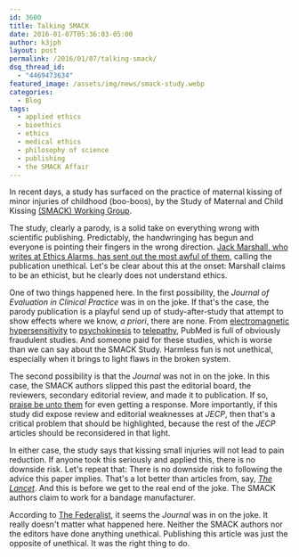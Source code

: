 ```yaml
---
id: 3600
title: Talking SMACK
date: 2016-01-07T05:36:03-05:00
author: k3jph
layout: post
permalink: /2016/01/07/talking-smack/
dsq_thread_id:
  - "4469473634"
featured_image: /assets/img/news/smack-study.webp
categories:
  - Blog
tags:
  - applied ethics
  - bioethics
  - ethics
  - medical ethics
  - philosophy of science
  - publishing
  - the SMACK Affair
---
```

In recent days, a study has surfaced on the practice of maternal kissing of minor injuries of childhood (boo-boos), by the Study of Maternal and Child Kissing [(SMACK) Working Group](http://onlinelibrary.wiley.com/doi/10.1111/jep.12508/abstract).

The study, clearly a parody, is a solid take on everything wrong with scientific publishing.  Predictably, the handwringing has begun and everyone is pointing their fingers in the wrong direction.  [Jack Marshall, who writes at Ethics Alarms, has sent out the most awful of them](http://ethicsalarms.com/2016/01/01/whats-more-unethical-than-a-web-hoax-how-about-a-scientific-journal-hoax/), calling the publication unethical.  Let's be clear about this at the onset: Marshall claims to be an ethicist, but he clearly does not understand ethics.

One of two things happened here.  In the first possibility, the _Journal of Evaluation in Clinical Practice_ was in on the joke.  If that's the case, the parody publication is a playful send up of study-after-study that attempt to show effects where we know, _a priori_, there are none.  From [electromagnetic hypersensitivity](http://www.ncbi.nlm.nih.gov/pubmed/?term=electromagnetic+hypersensitivity) to [psychokinesis](http://www.ncbi.nlm.nih.gov/pubmed/16822164) to [telepathy](http://www.ncbi.nlm.nih.gov/pubmed/25666383), PubMed is full of obviously fraudulent studies.  And someone paid for these studies, which is worse than we can say about the SMACK Study.  Harmless fun is not unethical, especially when it brings to light flaws in the broken system.

The second possibility is that the _Journal_ was not in on the joke.  In this case, the SMACK authors slipped this past the editorial board, the reviewers, secondary editorial review, and made it to publication.  If so, [praise be unto them](http://www.ourladyofperpetualexemption.com/) for even getting a response.  More importantly, if this study did expose review and editorial weaknesses at _JECP_, then that's a critical problem that should be highlighted, because the rest of the _JECP_ articles should be reconsidered in that light.

In either case, the study says that kissing small injuries will not lead to pain reduction.  If anyone took this seriously and applied this, there is no downside risk.  Let's repeat that:  There is no downside risk to following the advice this paper implies.  That's a lot better than articles from, say, _[The Lancet](http://www.thelancet.com/journals/lancet/article/PIIS0140-6736(97)11096-0/abstract)_.  And this is before we get to the real end of the joke.  The SMACK authors claim to work for a bandage manufacturer.

According to [The Federalist](http://thefederalist.com/2015/12/31/scientific-journal-publishes-fake-study-on-whether-mommy-boo-boo-kisses-really-work/), it seems the _Journal_ was in on the joke.  It really doesn't matter what happened here.  Neither the SMACK authors nor the editors have done anything unethical.  Publishing this article was just the opposite of unethical.  It was the right thing to do. 
